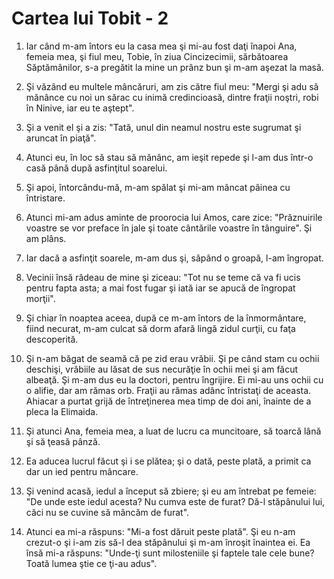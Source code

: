 # Cartea lui Tobit - 2

1. Iar când m-am întors eu la casa mea şi mi-au fost daţi înapoi Ana, femeia mea, şi fiul meu, Tobie, în ziua Cincizecimii, sărbătoarea Săptămânilor, s-a pregătit la mine un prânz bun şi m-am aşezat la masă. 

2. Şi văzând eu multele mâncăruri, am zis către fiul meu: "Mergi şi adu să mănânce cu noi un sărac cu inimă credincioasă, dintre fraţii noştri, robi în Ninive, iar eu te aştept". 

3. Şi a venit el şi a zis: "Tată, unul din neamul nostru este sugrumat şi aruncat în piaţă". 

4. Atunci eu, în loc să stau să mănânc, am ieşit repede şi l-am dus într-o casă până după asfinţitul soarelui. 

5. Şi apoi, întorcându-mă, m-am spălat şi mi-am mâncat pâinea cu întristare. 

6. Atunci mi-am adus aminte de proorocia lui Amos, care zice: "Prăznuirile voastre se vor preface în jale şi toate cântările voastre în tânguire". Şi am plâns. 

7. Iar dacă a asfinţit soarele, m-am dus şi, săpând o groapă, l-am îngropat. 

8. Vecinii însă râdeau de mine şi ziceau: "Tot nu se teme că va fi ucis pentru fapta asta; a mai fost fugar şi iată iar se apucă de îngropat morţii". 

9. Şi chiar în noaptea aceea, după ce m-am întors de la înmormântare, fiind necurat, m-am culcat să dorm afară lingă zidul curţii, cu faţa descoperită. 

10. Şi n-am băgat de seamă că pe zid erau vrăbii. Şi pe când stam cu ochii deschişi, vrăbiile au lăsat de sus necurăţie în ochii mei şi am făcut albeaţă. Şi m-am dus eu la doctori, pentru îngrijire. Ei mi-au uns ochii cu o alifie, dar am rămas orb. Fraţii au rămas adânc întristaţi de aceasta. Ahiacar a purtat grijă de întreţinerea mea timp de doi ani, înainte de a pleca la Elimaida. 

11. Şi atunci Ana, femeia mea, a luat de lucru ca muncitoare, să toarcă lână şi să ţeasă pânză. 

12. Ea aducea lucrul făcut şi i se plătea; şi o dată, peste plată, a primit ca dar un ied pentru mâncare. 

13. Şi venind acasă, iedul a început să zbiere; şi eu am întrebat pe femeie: "De unde este iedul acesta? Nu cumva este de furat? Dă-l stăpânului lui, căci nu se cuvine să mâncăm de furat". 

14. Atunci ea mi-a răspuns: "Mi-a fost dăruit peste plată". Şi eu n-am crezut-o şi i-am zis să-l dea stăpânului şi m-am înroşit înaintea ei. Ea însă mi-a răspuns: "Unde-ţi sunt milosteniile şi faptele tale cele bune? Toată lumea ştie ce ţi-au adus". 

